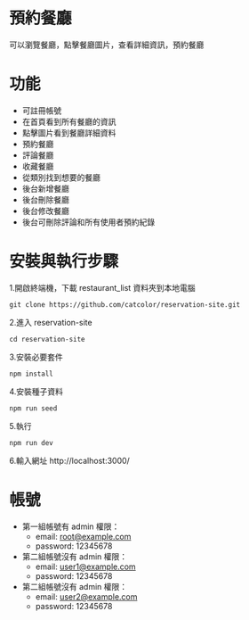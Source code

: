 # 預約餐廳
可以瀏覽餐廳，點擊餐廳圖片，查看詳細資訊，預約餐廳
# 功能
* 可註冊帳號
* 在首頁看到所有餐廳的資訊
* 點擊圖片看到餐廳詳細資料
* 預約餐廳
* 評論餐廳 
* 收藏餐廳
* 從類別找到想要的餐廳
* 後台新增餐廳
* 後台刪除餐廳
* 後台修改餐廳
* 後台可刪除評論和所有使用者預約紀錄
# 安裝與執行步驟
1.開啟終端機，下載 restaurant_list 資料夾到本地電腦    
   
    git clone https://github.com/catcolor/reservation-site.git

2.進入 reservation-site    

    cd reservation-site
    
3.安裝必要套件

    npm install
    
4.安裝種子資料

    npm run seed
  
5.執行

    npm run dev
    
6.輸入網址 http://localhost:3000/    
# 帳號
* 第一組帳號有 admin 權限：
  * email: root@example.com
  * password: 12345678
* 第二組帳號沒有 admin 權限：
  * email: user1@example.com
  * password: 12345678
* 第二組帳號沒有 admin 權限：
  * email: user2@example.com
  * password: 12345678
